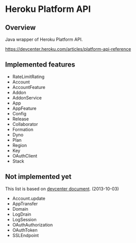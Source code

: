 Heroku Platform API
===================

Overview
--------
Java wrapper of Heroku Platform API.

https://devcenter.heroku.com/articles/platform-api-reference

Implemented features
--------------------
- RateLimitRating
- Account
- AccountFeature
- Addon
- AddonService
- App
- AppFeature
- Config
- Release
- Collaborator
- Formation
- Dyno
- Plan
- Region
- Key
- OAuthClient
- Stack

Not implemented yet
-------------------
This list is based on [devcenter document](https://devcenter.heroku.com/articles/platform-api-reference#app-feature). (2013-10-03)

- Account.update
- AppTransfer
- Domain
- LogDrain
- LogSession
- OAuthAuthorization
- OAuthToken
- SSLEndpoint
